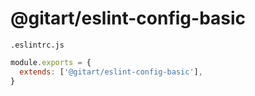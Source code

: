# @gitart/eslint-config-basic

`.eslintrc.js`

```js
module.exports = {
  extends: ['@gitart/eslint-config-basic'],
}
```